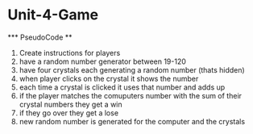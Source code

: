 # Unit-4-Game

*** PseudoCode **

1. Create instructions for players 
2. have a random number generator between 19-120
3. have four crystals each generating a random number (thats hidden)
4. when player clicks on the crystal it shows the number 
5. each time a crystal is clicked it uses that number and adds up
6. if the player matches the comuputers number with the sum of their crystal numbers they get a win
7. if they go over they get a lose
8. new random number is generated for the computer and the crystals


